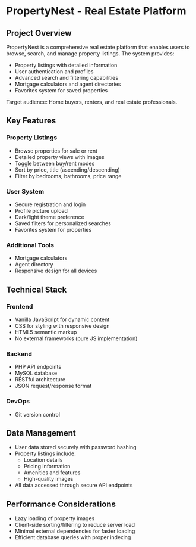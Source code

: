 # PropertyNest - Real Estate Platform

## Project Overview
PropertyNest is a comprehensive real estate platform that enables users to browse, search, and manage property listings. The system provides:
- Property listings with detailed information
- User authentication and profiles
- Advanced search and filtering capabilities
- Mortgage calculators and agent directories
- Favorites system for saved properties

Target audience: Home buyers, renters, and real estate professionals.

## Key Features

### Property Listings
- Browse properties for sale or rent
- Detailed property views with images
- Toggle between buy/rent modes
- Sort by price, title (ascending/descending)
- Filter by bedrooms, bathrooms, price range

### User System
- Secure registration and login
- Profile picture upload
- Dark/light theme preference
- Saved filters for personalized searches
- Favorites system for properties

### Additional Tools
- Mortgage calculators
- Agent directory
- Responsive design for all devices

## Technical Stack

### Frontend
- Vanilla JavaScript for dynamic content
- CSS for styling with responsive design
- HTML5 semantic markup
- No external frameworks (pure JS implementation)

### Backend
- PHP API endpoints
- MySQL database
- RESTful architecture
- JSON request/response format

### DevOps
- Git version control

## Data Management
- User data stored securely with password hashing
- Property listings include:
  - Location details
  - Pricing information
  - Amenities and features
  - High-quality images
- All data accessed through secure API endpoints

## Performance Considerations
- Lazy loading of property images
- Client-side sorting/filtering to reduce server load
- Minimal external dependencies for faster loading
- Efficient database queries with proper indexing